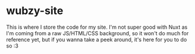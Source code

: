 # wubzy-site

This is where I store the code for my site. I'm not super good with Nuxt as I'm coming from a raw
JS/HTML/CSS background, so it won't do much for reference yet, but if you wanna take a peek around,
it's here for you to do so :3